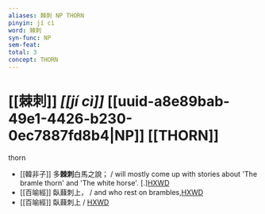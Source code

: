 ```yaml
---
aliases: 棘刺 NP THORN
pinyin: jí cì
word: 棘刺
syn-func: NP
sem-feat: 
total: 3
concept: THORN 
---
```

# [[棘刺]] *[[jí cì]]*  [[uuid-a8e89bab-49e1-4426-b230-0ec7887fd8b4|NP]] [[THORN]]
thorn
 - [[韓非子]] 多**棘刺**白馬之說； / will mostly come up with stories about 'The bramle thorn' and 'The white horse'. [.][HXWD](https://hxwd.org/textview.html?location=KR3c0005_tls_032-3a.6)
 - [[百喻經]] 臥蕀刺上， / and who rest on brambles,[HXWD](https://hxwd.org/textview.html?location=KR6b0066_T_001-0544c.62)
 - [[百喻經]] 臥蕀刺上 / [HXWD](https://hxwd.org/textview.html?location=KR6b0066_T_004-0556a.13)